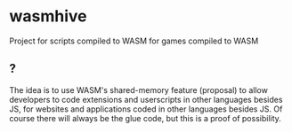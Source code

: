# wasmhive
Project for scripts compiled to WASM for games compiled to WASM

## ?

The idea is to use WASM's shared-memory feature (proposal) to allow developers to code extensions and userscripts in other languages besides JS, for websites and applications coded in other languages besides JS. Of course there will always be the glue code, but this is a proof of possibility.